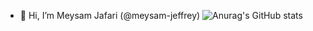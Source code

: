 - 👋 Hi, I’m Meysam Jafari (@meysam-jeffrey)
![Anurag's GitHub stats](https://github-readme-stats.vercel.app/api?username=meysam-jeffrey&show_icons=true&theme=radical)
